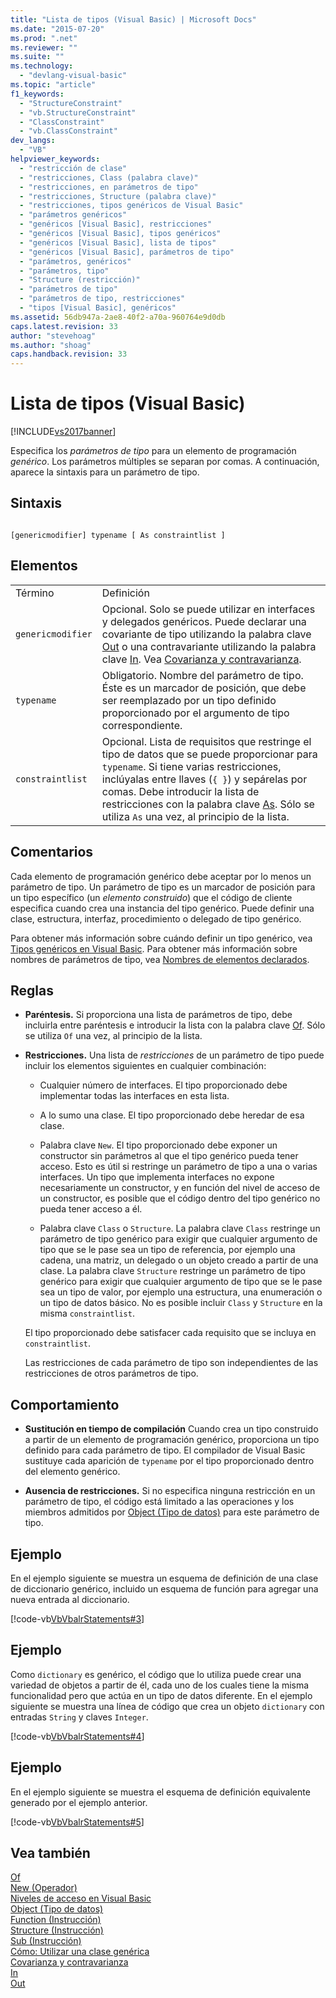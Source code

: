 ```yaml
---
title: "Lista de tipos (Visual Basic) | Microsoft Docs"
ms.date: "2015-07-20"
ms.prod: ".net"
ms.reviewer: ""
ms.suite: ""
ms.technology: 
  - "devlang-visual-basic"
ms.topic: "article"
f1_keywords: 
  - "StructureConstraint"
  - "vb.StructureConstraint"
  - "ClassConstraint"
  - "vb.ClassConstraint"
dev_langs: 
  - "VB"
helpviewer_keywords: 
  - "restricción de clase"
  - "restricciones, Class (palabra clave)"
  - "restricciones, en parámetros de tipo"
  - "restricciones, Structure (palabra clave)"
  - "restricciones, tipos genéricos de Visual Basic"
  - "parámetros genéricos"
  - "genéricos [Visual Basic], restricciones"
  - "genéricos [Visual Basic], tipos genéricos"
  - "genéricos [Visual Basic], lista de tipos"
  - "genéricos [Visual Basic], parámetros de tipo"
  - "parámetros, genéricos"
  - "parámetros, tipo"
  - "Structure (restricción)"
  - "parámetros de tipo"
  - "parámetros de tipo, restricciones"
  - "tipos [Visual Basic], genéricos"
ms.assetid: 56db947a-2ae8-40f2-a70a-960764e9d0db
caps.latest.revision: 33
author: "stevehoag"
ms.author: "shoag"
caps.handback.revision: 33
---
```

# Lista de tipos (Visual Basic)
[!INCLUDE[vs2017banner](../../../visual-basic/developing-apps/includes/vs2017banner.md)]

Especifica los *parámetros de tipo* para un elemento de programación *genérico*.  Los parámetros múltiples se separan por comas.  A continuación, aparece la sintaxis para un parámetro de tipo.  
  
## Sintaxis  
  
```  
  
[genericmodifier] typename [ As constraintlist ]  
```  
  
## Elementos  
  
|||  
|-|-|  
|Término|Definición|  
|`genericmodifier`|Opcional.  Solo se puede utilizar en interfaces y delegados genéricos.  Puede declarar una covariante de tipo utilizando la palabra clave [Out](../../../visual-basic/language-reference/modifiers/out-generic-modifier.md) o una contravariante utilizando la palabra clave [In](../../../visual-basic/language-reference/modifiers/in-generic-modifier.md).  Vea [Covarianza y contravarianza](../Topic/Covariance%20and%20Contravariance%20\(C%23%20and%20Visual%20Basic\).md).|  
|`typename`|Obligatorio.  Nombre del parámetro de tipo.  Éste es un marcador de posición, que debe ser reemplazado por un tipo definido proporcionado por el argumento de tipo correspondiente.|  
|`constraintlist`|Opcional.  Lista de requisitos que restringe el tipo de datos que se puede proporcionar para `typename`.  Si tiene varias restricciones, inclúyalas entre llaves \(`{ }`\) y sepárelas por comas.  Debe introducir la lista de restricciones con la palabra clave [As](../../../visual-basic/language-reference/statements/as-clause.md).  Sólo se utiliza `As` una vez, al principio de la lista.|  
  
## Comentarios  
 Cada elemento de programación genérico debe aceptar por lo menos un parámetro de tipo.  Un parámetro de tipo es un marcador de posición para un tipo específico \(un *elemento construido*\) que el código de cliente especifica cuando crea una instancia del tipo genérico.  Puede definir una clase, estructura, interfaz, procedimiento o delegado de tipo genérico.  
  
 Para obtener más información sobre cuándo definir un tipo genérico, vea [Tipos genéricos en Visual Basic](../../../visual-basic/programming-guide/language-features/data-types/generic-types.md).  Para obtener más información sobre nombres de parámetros de tipo, vea [Nombres de elementos declarados](../../../visual-basic/programming-guide/language-features/declared-elements/declared-element-names.md).  
  
## Reglas  
  
-   **Paréntesis.** Si proporciona una lista de parámetros de tipo, debe incluirla entre paréntesis e introducir la lista con la palabra clave [Of](../../../visual-basic/language-reference/statements/of-clause.md).  Sólo se utiliza `Of` una vez, al principio de la lista.  
  
-   **Restricciones.** Una lista de *restricciones* de un parámetro de tipo puede incluir los elementos siguientes en cualquier combinación:  
  
    -   Cualquier número de interfaces.  El tipo proporcionado debe implementar todas las interfaces en esta lista.  
  
    -   A lo sumo una clase.  El tipo proporcionado debe heredar de esa clase.  
  
    -   Palabra clave `New`.  El tipo proporcionado debe exponer un constructor sin parámetros al que el tipo genérico pueda tener acceso.  Esto es útil si restringe un parámetro de tipo a una o varias interfaces.  Un tipo que implementa interfaces no expone necesariamente un constructor, y en función del nivel de acceso de un constructor, es posible que el código dentro del tipo genérico no pueda tener acceso a él.  
  
    -   Palabra clave `Class` o `Structure`.  La palabra clave `Class` restringe un parámetro de tipo genérico para exigir que cualquier argumento de tipo que se le pase sea un tipo de referencia, por ejemplo una cadena, una matriz, un delegado o un objeto creado a partir de una clase.  La palabra clave `Structure` restringe un parámetro de tipo genérico para exigir que cualquier argumento de tipo que se le pase sea un tipo de valor, por ejemplo una estructura, una enumeración o un tipo de datos básico.  No es posible incluir `Class` y `Structure` en la misma `constraintlist`.  
  
     El tipo proporcionado debe satisfacer cada requisito que se incluya en `constraintlist`.  
  
     Las restricciones de cada parámetro de tipo son independientes de las restricciones de otros parámetros de tipo.  
  
## Comportamiento  
  
-   **Sustitución en tiempo de compilación** Cuando crea un tipo construido a partir de un elemento de programación genérico, proporciona un tipo definido para cada parámetro de tipo.  El compilador de Visual Basic sustituye cada aparición de `typename` por el tipo proporcionado dentro del elemento genérico.  
  
-   **Ausencia de restricciones.** Si no especifica ninguna restricción en un parámetro de tipo, el código está limitado a las operaciones y los miembros admitidos por [Object \(Tipo de datos\)](../../../visual-basic/language-reference/data-types/object-data-type.md) para este parámetro de tipo.  
  
## Ejemplo  
 En el ejemplo siguiente se muestra un esquema de definición de una clase de diccionario genérico, incluido un esquema de función para agregar una nueva entrada al diccionario.  
  
 [!code-vb[VbVbalrStatements#3](../../../visual-basic/language-reference/error-messages/codesnippet/VisualBasic/type-list_1.vb)]  
  
## Ejemplo  
 Como `dictionary` es genérico, el código que lo utiliza puede crear una variedad de objetos a partir de él, cada uno de los cuales tiene la misma funcionalidad pero que actúa en un tipo de datos diferente.  En el ejemplo siguiente se muestra una línea de código que crea un objeto `dictionary` con entradas `String` y claves `Integer`.  
  
 [!code-vb[VbVbalrStatements#4](../../../visual-basic/language-reference/error-messages/codesnippet/VisualBasic/type-list_2.vb)]  
  
## Ejemplo  
 En el ejemplo siguiente se muestra el esquema de definición equivalente generado por el ejemplo anterior.  
  
 [!code-vb[VbVbalrStatements#5](../../../visual-basic/language-reference/error-messages/codesnippet/VisualBasic/type-list_3.vb)]  
  
## Vea también  
 [Of](../../../visual-basic/language-reference/statements/of-clause.md)   
 [New \(Operador\)](../../../visual-basic/language-reference/operators/new-operator.md)   
 [Niveles de acceso en Visual Basic](../../../visual-basic/programming-guide/language-features/declared-elements/access-levels.md)   
 [Object \(Tipo de datos\)](../../../visual-basic/language-reference/data-types/object-data-type.md)   
 [Function \(Instrucción\)](../../../visual-basic/language-reference/statements/function-statement.md)   
 [Structure \(Instrucción\)](../../../visual-basic/language-reference/statements/structure-statement.md)   
 [Sub \(Instrucción\)](../../../visual-basic/language-reference/statements/sub-statement.md)   
 [Cómo: Utilizar una clase genérica](../../../visual-basic/programming-guide/language-features/data-types/how-to-use-a-generic-class.md)   
 [Covarianza y contravarianza](../Topic/Covariance%20and%20Contravariance%20\(C%23%20and%20Visual%20Basic\).md)   
 [In](../../../visual-basic/language-reference/modifiers/in-generic-modifier.md)   
 [Out](../../../visual-basic/language-reference/modifiers/out-generic-modifier.md)